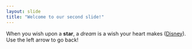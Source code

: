 ```yaml
---
layout: slide
title: "Welcome to our second slide!"
---
```

When you wish upon a **star**, a *dream* is a wish your heart makes ([Disney](http://www.disney.com)).
Use the left arrow to go back!
